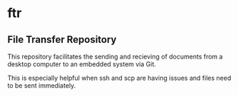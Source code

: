 # ftr
## File Transfer Repository

This repository facilitates the sending and recieving of documents from a desktop computer to an embedded system via Git. 

This is especially helpful when ssh and scp are having issues and files need to be sent immediately. 
